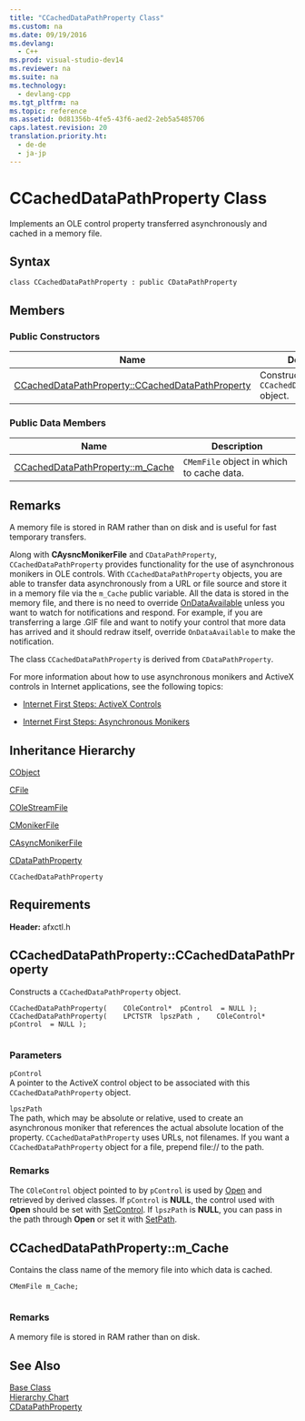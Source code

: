 ```yaml
---
title: "CCachedDataPathProperty Class"
ms.custom: na
ms.date: 09/19/2016
ms.devlang: 
  - C++
ms.prod: visual-studio-dev14
ms.reviewer: na
ms.suite: na
ms.technology: 
  - devlang-cpp
ms.tgt_pltfrm: na
ms.topic: reference
ms.assetid: 0d81356b-4fe5-43f6-aed2-2eb5a5485706
caps.latest.revision: 20
translation.priority.ht: 
  - de-de
  - ja-jp
---
```

# CCachedDataPathProperty Class
Implements an OLE control property transferred asynchronously and cached in a memory file.  
  
## Syntax  
  
```  
class CCachedDataPathProperty : public CDataPathProperty  
```  
  
## Members  
  
### Public Constructors  
  
|Name|Description|  
|----------|-----------------|  
|[CCachedDataPathProperty::CCachedDataPathProperty](#ccacheddatapathproperty__ccacheddatapathproperty)|Constructs a `CCachedDataPathProperty` object.|  
  
### Public Data Members  
  
|Name|Description|  
|----------|-----------------|  
|[CCachedDataPathProperty::m_Cache](#ccacheddatapathproperty__m_cache)|`CMemFile` object in which to cache data.|  
  
## Remarks  
 A memory file is stored in RAM rather than on disk and is useful for fast temporary transfers.  
  
 Along with **CAysncMonikerFile** and `CDataPathProperty`, `CCachedDataPathProperty` provides functionality for the use of asynchronous monikers in OLE controls. With `CCachedDataPathProperty` objects, you are able to transfer data asynchronously from a URL or file source and store it in a memory file via the `m_Cache` public variable. All the data is stored in the memory file, and there is no need to override [OnDataAvailable](../vs140/CAsyncMonikerFile-Class.md#casyncmonikerfile__ondataavailable) unless you want to watch for notifications and respond. For example, if you are transferring a large .GIF file and want to notify your control that more data has arrived and it should redraw itself, override `OnDataAvailable` to make the notification.  
  
 The class `CCachedDataPathProperty` is derived from `CDataPathProperty`.  
  
 For more information about how to use asynchronous monikers and ActiveX controls in Internet applications, see the following topics:  
  
-   [Internet First Steps: ActiveX Controls](../vs140/ActiveX-Controls-on-the-Internet.md)  
  
-   [Internet First Steps: Asynchronous Monikers](../vs140/Asynchronous-Monikers-on-the-Internet.md)  
  
## Inheritance Hierarchy  
 [CObject](../vs140/CObject-Class.md)  
  
 [CFile](../vs140/CFile-Class.md)  
  
 [COleStreamFile](../vs140/COleStreamFile-Class.md)  
  
 [CMonikerFile](../vs140/CMonikerFile-Class.md)  
  
 [CAsyncMonikerFile](../vs140/CAsyncMonikerFile-Class.md)  
  
 [CDataPathProperty](../vs140/CDataPathProperty-Class.md)  
  
 `CCachedDataPathProperty`  
  
## Requirements  
 **Header:** afxctl.h  
  
##  <a name="ccacheddatapathproperty__ccacheddatapathproperty"></a>  CCachedDataPathProperty::CCachedDataPathProperty  
 Constructs a `CCachedDataPathProperty` object.  
  
```  
CCachedDataPathProperty(    COleControl*  pControl  = NULL ); CCachedDataPathProperty(    LPCTSTR  lpszPath ,    COleControl*  pControl  = NULL );  
  
```  
  
### Parameters  
 `pControl`  
 A pointer to the ActiveX control object to be associated with this `CCachedDataPathProperty` object.  
  
 `lpszPath`  
 The path, which may be absolute or relative, used to create an asynchronous moniker that references the actual absolute location of the property. `CCachedDataPathProperty` uses URLs, not filenames. If you want a `CCachedDataPathProperty` object for a file, prepend file:// to the path.  
  
### Remarks  
 The `COleControl` object pointed to by `pControl` is used by [Open](../vs140/CDataPathProperty-Class.md#cdatapathproperty__open) and retrieved by derived classes. If `pControl` is **NULL**, the control used with **Open** should be set with [SetControl](../vs140/CDataPathProperty-Class.md#cdatapathproperty__setcontrol). If `lpszPath` is **NULL**, you can pass in the path through **Open** or set it with [SetPath](../vs140/CDataPathProperty-Class.md#cdatapathproperty__setpath).  
  
##  <a name="ccacheddatapathproperty__m_cache"></a>  CCachedDataPathProperty::m_Cache  
 Contains the class name of the memory file into which data is cached.  
  
```  
CMemFile m_Cache;  
  
```  
  
### Remarks  
 A memory file is stored in RAM rather than on disk.  
  
## See Also  
 [Base Class](../vs140/CDataPathProperty-Class.md)   
 [Hierarchy Chart](../vs140/Hierarchy-Chart.md)   
 [CDataPathProperty](../vs140/CDataPathProperty-Class.md)